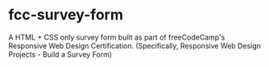 # fcc-survey-form
A HTML + CSS only survey form built as part of freeCodeCamp's Responsive Web Design Certification. (Specifically, Responsive Web Design Projects - Build a Survey Form)
